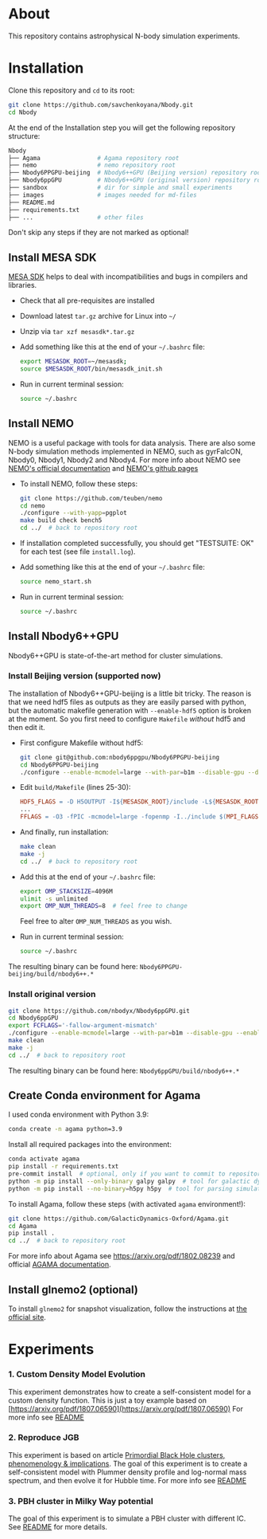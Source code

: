 # About

This repository contains astrophysical N-body simulation experiments.

# Installation

Clone this repository and `cd` to its root:

```bash
git clone https://github.com/savchenkoyana/Nbody.git
cd Nbody
```

At the end of the Installation step you will get the following repository structure:

```bash
Nbody
├── Agama                # Agama repository root
├── nemo                 # nemo repository root
├── Nbody6PPGPU-beijing  # Nbody6++GPU (Beijing version) repository root
├── Nbody6ppGPU          # Nbody6++GPU (original version) repository root
├── sandbox              # dir for simple and small experiments
├── images               # images needed for md-files
├── README.md
├── requirements.txt
├── ...                  # other files
```

Don't skip any steps if they are not marked as optional!

## Install MESA SDK

[MESA SDK](http://user.astro.wisc.edu/~townsend/static.php?ref=mesasdk) helps to deal with incompatibilities and bugs in compilers and libraries.

- Check that all pre-requisites are installed

- Download latest `tar.gz` archive for Linux into `~/`

- Unzip via `tar xzf mesasdk*.tar.gz`

- Add something like this at the end of your `~/.bashrc` file:

  ```bash
  export MESASDK_ROOT=~/mesasdk;
  source $MESASDK_ROOT/bin/mesasdk_init.sh
  ```

- Run in current terminal session:

  ```bash
  source ~/.bashrc
  ```

## Install NEMO

NEMO is a useful package with tools for data analysis. There are also some N-body simulation methods implemented in NEMO, such as gyrFalcON, Nbody0, Nbody1, Nbody2 and Nbody4. For more info about NEMO see [NEMO's official documentation](https://astronemo.readthedocs.io/en/latest/) and [NEMO's github pages](https://teuben.github.io/nemo/)

- To install NEMO, follow these steps:

  ```bash
  git clone https://github.com/teuben/nemo
  cd nemo
  ./configure --with-yapp=pgplot
  make build check bench5
  cd ../  # back to repository root
  ```

- If installation completed successfully, you should get "TESTSUITE: OK" for each test (see file `install.log`).

- Add something like this at the end of your `~/.bashrc` file:

  ```bash
  source nemo_start.sh
  ```

- Run in current terminal session:

  ```bash
  source ~/.bashrc
  ```

## Install Nbody6++GPU

Nbody6++GPU is state-of-the-art method for cluster simulations.

### Install Beijing version (supported now)

The installation of Nbody6++GPU-beijing is a little bit tricky. The reason is that we need hdf5 files as outputs as they are easily parsed with python, but the automatic makefile generation with `--enable-hdf5` option is broken at the moment. So you first need to configure `Makefile` _without_ hdf5 and then edit it.

- First configure Makefile without hdf5:

  ```bash
  git clone git@github.com:nbody6ppgpu/Nbody6PPGPU-beijing
  cd Nbody6PPGPU-beijing
  ./configure --enable-mcmodel=large --with-par=b1m --disable-gpu --disable-mpi  # configuration to quick-start on your computer
  ```

- Edit `build/Makefile` (lines 25-30):

  ```makefile
  HDF5_FLAGS = -D H5OUTPUT -I${MESASDK_ROOT}/include -L${MESASDK_ROOT}/lib -lhdf5_fortran -lhdf5  # instead of HDF5_FLAGS = -D H5OUTPUT
  ...
  FFLAGS = -O3 -fPIC -mcmodel=large -fopenmp -I../include $(MPI_FLAGS) ${SIMD_FLAGS} $(GPU_FLAGS) ${OMP_FLAGS} ${HDF5_FLAGS}  # add ${HDF5_FLAGS} at the end
  ```

- And finally, run installation:

  ```bash
  make clean
  make -j
  cd ../  # back to repository root
  ```

- Add this at the end of your `~/.bashrc` file:

  ```bash
  export OMP_STACKSIZE=4096M
  ulimit -s unlimited
  export OMP_NUM_THREADS=8  # feel free to change
  ```

  Feel free to alter `OMP_NUM_THREADS` as you wish.

- Run in current terminal session:

  ```bash
  source ~/.bashrc
  ```

The resulting binary can be found here: `Nbody6PPGPU-beijing/build/nbody6++.*`

### Install original version

```bash
git clone https://github.com/nbodyx/Nbody6ppGPU.git
cd Nbody6ppGPU
export FCFLAGS='-fallow-argument-mismatch'
./configure --enable-mcmodel=large --with-par=b1m --disable-gpu --enable-tools  # there is also `--enable-tt`, not tested by me yet
make clean
make -j
cd ../  # back to repository root
```

The resulting binary can be found here: `Nbody6ppGPU/build/nbody6++.*`

## Create Conda environment for Agama

I used conda environment with Python 3.9:

```bash
conda create -n agama python=3.9
```

Install all required packages into the environment:

```bash
conda activate agama
pip install -r requirements.txt
pre-commit install  # optional, only if you want to commit to repository
python -m pip install --only-binary galpy galpy  # tool for galactic dynamics, see https://docs.galpy.org/
python -m pip install --no-binary=h5py h5py  # tool for parsing simulation data with python, see https://docs.h5py.org/en/stable/quick.html
```

To install Agama, follow these steps (with activated `agama` environment!):

```bash
git clone https://github.com/GalacticDynamics-Oxford/Agama.git
cd Agama
pip install .
cd ../  # back to repository root
```

For more info about Agama see https://arxiv.org/pdf/1802.08239 and official [AGAMA documentation](https://github.com/GalacticDynamics-Oxford/Agama/blob/master/doc/reference.pdf).

## Install glnemo2 (optional)

To install `glnemo2` for snapshot visualization, follow the instructions at [the official site](https://projets.lam.fr/projects/glnemo2/wiki/download).

# Experiments

### 1. Custom Density Model Evolution

This experiment demonstrates how to create a self-consistent model for a custom density function.
This is just a toy example based on [https://arxiv.org/pdf/1807.06590](https://arxiv.org/pdf/1807.06590)
For more info see [README](01_Custom_Density_Model_Evolution/README.md)

### 2. Reproduce JGB

This experiment is based on article [Primordial Black Hole clusters, phenomenology & implications](https://arxiv.org/pdf/2405.06391v1).
The goal of this experiment is to create a self-consistent model with Plummer density profile and log-normal mass spectrum, and then evolve it for Hubble time.
For more info see [README](02_Reproduce_JGB/README.md)

### 3. PBH cluster in Milky Way potential

The goal of this experiment is to simulate a PBH cluster with different IC.
See [README](03_MW_PBH_cluster/README.md) for more details.
